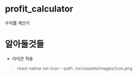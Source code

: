# profit_calculator
수익률 계산기


# 알아둘것들
- 아이콘 적용
> react-native set-icon --path ./src/assets/images/icon.png